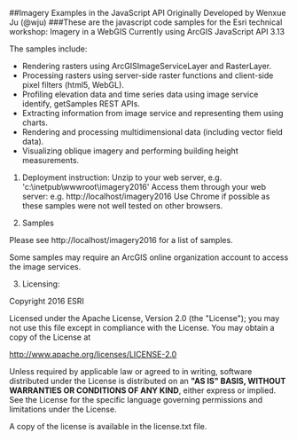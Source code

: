 ##Imagery Examples in the JavaScript API
Originally Developed by Wenxue Ju (@wju)
###These are the javascript code samples for the Esri technical workshop: Imagery in a WebGIS
Currently using ArcGIS JavaScript API 3.13

The samples include: 
* Rendering rasters using ArcGISImageServiceLayer and RasterLayer.
* Processing rasters using server-side raster functions and client-side pixel filters (html5, WebGL).
* Profiling elevation data and time series data using image service identify, getSamples REST APIs.
* Extracting information from image service and representing them using charts.
* Rendering and processing multidimensional data (including vector field data).
* Visualizing oblique imagery and performing building height measurements.

1. Deployment instruction:
Unzip to your web server, e.g. 'c:\inetpub\wwwroot\imagery2016' 
Access them through your web server: e.g. http://localhost/imagery2016
Use Chrome if possible as these samples were not well tested on other browsers.

2. Samples

Please see http://localhost/imagery2016 for a list of samples.

Some samples may require an ArcGIS online organization account to access the image services.

3. Licensing:

Copyright 2016 ESRI

Licensed under the Apache License, Version 2.0 (the "License"); you may not use this file except in compliance with the License. You may obtain a copy of the License at

http://www.apache.org/licenses/LICENSE-2.0

Unless required by applicable law or agreed to in writing, software distributed under the License is distributed on an **"AS IS" BASIS, WITHOUT WARRANTIES OR CONDITIONS OF ANY KIND**, either express or implied. See the License for the specific language governing permissions and limitations under the License.

A copy of the license is available in the license.txt file.